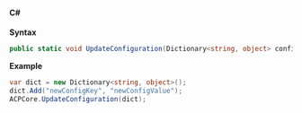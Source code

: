 #### C#

**Syntax**

```csharp
public static void UpdateConfiguration(Dictionary<string, object> config);
```

**Example**

```csharp
var dict = new Dictionary<string, object>();
dict.Add("newConfigKey", "newConfigValue");
ACPCore.UpdateConfiguration(dict);
```